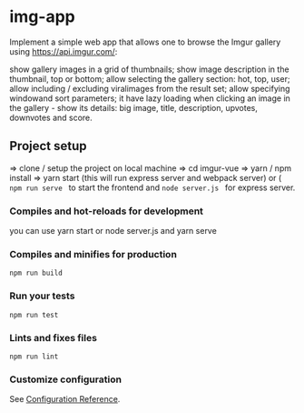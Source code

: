 # img-app

Implement a simple web app that allows one to browse the Imgur gallery using https://api.imgur.com/:

show gallery images in a grid of thumbnails;
show image description in the thumbnail, top or bottom;
allow selecting the gallery section: hot, top, user;
allow including / excluding viralimages from the result set;
allow specifying windowand sort parameters;
it have lazy loading
when clicking an image in the gallery - show its details: big image, title, description, upvotes, downvotes and score.

## Project setup

=> clone / setup the project on local machine
=> cd imgur-vue
=> yarn / npm install
=> yarn start (this will run express server and webpack server) or ( ```npm run serve ``` to start the frontend and ```node server.js ``` for express server.


### Compiles and hot-reloads for development

you can use yarn start or node server.js and yarn serve

### Compiles and minifies for production

```
npm run build
```

### Run your tests

```
npm run test
```

### Lints and fixes files

```
npm run lint
```

### Customize configuration

See [Configuration Reference](https://cli.vuejs.org/config/).
